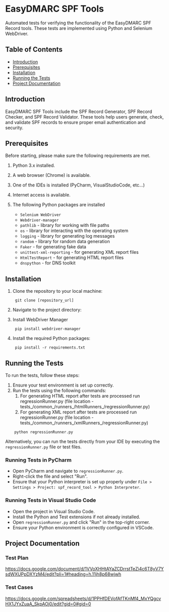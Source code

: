 # EasyDMARC SPF Tools

Automated tests for verifying the functionality of the EasyDMARC SPF Record tools. These tests are implemented using Python and Selenium WebDriver.

## Table of Contents

- [Introduction](#introduction)
- [Prerequisites](#prerequisites)
- [Installation](#installation)
- [Running the Tests](#running-the-tests)
- [Project Documentation](#project-documentation)

## Introduction

EasyDMARC SPF Tools include the SPF Record Generator, SPF Record Checker, and SPF Record Validator. These tools help users generate, check, and validate SPF records to ensure proper email authentication and security.

## Prerequisites

Before starting, please make sure the following requirements are met.
1. Python 3.x installed.
2. A web browser (Chrome) is available. 
3. One of the IDEs is installed (PyCharm, VisualStudioCode, etc...)
4. Internet access is available. 
5. The following Python packages are installed

    - `Selenium WebDriver`
    - `Webdriver-manager`
    - `pathlib` - library for working with file paths
    - `os` - library for interacting with the operating system
    - `logging` - library for generating log messages
    - `random` - library for random data generation
    - `Faker` - for generating fake data
    - `unittest-xml-reporting` - for generating XML report files
    - `HtmlTestReport` - for generating HTML report files
    - `dnspython` - for DNS toolkit
  
## Installation

1. Clone the repository to your local machine:

        git clone [repository_url]

2. Navigate to the project directory:
3. Install WebDriver Manager

        pip install webdriver-manager

4. Install the required Python packages:

        pip install -r requirements.txt

## Running the Tests

To run the tests, follow these steps:
1. Ensure your test environment is set up correctly.
2. Run the tests using the following commands:
   1. For generating HTML report after tests are processed run regressionRunner.py
   (file location - tests_/common_/runners_/htmlRunners_/regressionRunner.py)
   2. For generating XML report after tests are processed run regressionRunner.py
   (file location - tests_/common_/runners_/xmlRunners_/regressionRunner.py)
      
```
    python regressionRunner.py
```
Alternatively, you can run the tests directly from your IDE by executing the `regressionRunner.py` file or test files.

### Running Tests in PyCharm
- Open PyCharm and navigate to `regressionRunner.py`.
- Right-click the file and select "Run".
- Ensure that your Python interpreter is set up properly under `File > Settings > Project: spf_record_tool > Python Interpreter`.

### Running Tests in Visual Studio Code
- Open the project in Visual Studio Code.
- Install the Python and Test extensions if not already installed.
- Open `regressionRunner.py` and click "Run" in the top-right corner.
- Ensure your Python environment is correctly configured in VSCode.

## Project Documentation

### Test Plan
https://docs.google.com/document/d/1VVoXHHtAYaZCDrrstTeZi4c6T8yV7YsdWXUPpDXYzM4/edit?pli=1#heading=h.11jh8p68wjwh

### Test Cases
https://docs.google.com/spreadsheets/d/1PPHfDEVofAfTKnMf4_MxYQgcvHX1JYxZuaA_SkpAOj0/edit?gid=0#gid=0
